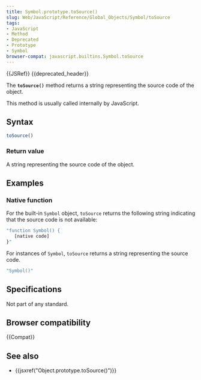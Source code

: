 ```yaml
---
title: Symbol.prototype.toSource()
slug: Web/JavaScript/Reference/Global_Objects/Symbol/toSource
tags:
- JavaScript
- Method
- Deprecated
- Prototype
- Symbol
browser-compat: javascript.builtins.Symbol.toSource
---
```

{{JSRef}} {{deprecated_header}}

The **`toSource()`** method returns a string representing the source code of the
object.

This method is usually called internally by JavaScript.

## Syntax

```js
toSource()
```

### Return value

A string representing the source code of the object.

## Examples

### Native function

For the built-in `Symbol` object, `toSource` returns the following string
indicating that the source code is not available:

```js
"function Symbol() {
   [native code]
}"
```

For instances of `Symbol`, `toSource` returns a string representing the source
code.

```js
"Symbol()"
```

## Specifications

Not part of any standard.

## Browser compatibility

{{Compat}}

## See also

- {{jsxref("Object.prototype.toSource()")}}
